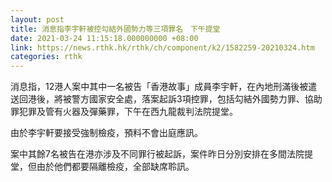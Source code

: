 ```yaml
---
layout: post
title: 消息指李宇軒被控勾結外國勢力等三項罪名　下午提堂
date: 2021-03-24 11:15:18.000000000 +08:00
link: https://news.rthk.hk/rthk/ch/component/k2/1582259-20210324.htm
categories: rthk
---
```


消息指，12港人案中其中一名被告「香港故事」成員李宇軒，在內地刑滿後被遣送回港後，將被警方國家安全處，落案起訴3項控罪，包括勾結外國勢力罪、協助罪犯罪及管有火器及彈藥罪，下午在西九龍裁判法院提堂。 

由於李宇軒要接受強制檢疫，預料不會出庭應訊。

案中其餘7名被告在港亦涉及不同罪行被起訴，案件昨日分別安排在多間法院提堂，但由於他們都要隔離檢疫，全部缺席聆訊。
